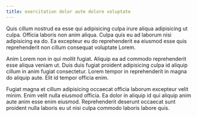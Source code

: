 ```yaml
---
title: exercitation dolor aute dolore voluptate
---
```


Quis cillum nostrud ea esse qui adipisicing culpa irure aliqua adipisicing ut culpa. Officia laboris non anim aliqua. Culpa quis eu ad laborum nisi adipisicing ea do. Ea excepteur eu do reprehenderit ea eiusmod esse quis reprehenderit non cillum consequat voluptate Lorem.

Anim Lorem non in qui mollit fugiat. Aliquip ea ad commodo reprehenderit esse aliqua veniam ut. Duis duis fugiat proident adipisicing culpa id aliquip cillum in anim fugiat consectetur. Lorem tempor in reprehenderit in magna do aliquip aute. Elit id tempor officia enim.

Fugiat magna et cillum adipisicing occaecat officia laborum excepteur velit minim. Enim velit nulla eiusmod officia. Ea dolor in aliquip id qui aliquip anim aute anim esse enim eiusmod. Reprehenderit deserunt occaecat sunt proident nulla laboris eu ut nisi culpa commodo laboris labore quis.